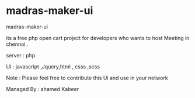 # madras-maker-ui
madras-maker-ui

its a free php open cart project for developers who wants to host Meeting in chennai .

server : php 

UI : javascript ,Jquery,html , csss ,scss

Note : Please feel free to contribute this Ui and use in your network 


Managed By  : ahamed Kabeer 
